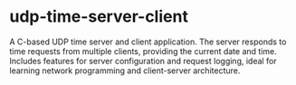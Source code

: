 # udp-time-server-client
A C-based UDP time server and client application. The server responds to time requests from multiple clients, providing the current date and time. Includes features for server configuration and request logging, ideal for learning network programming and client-server architecture.
